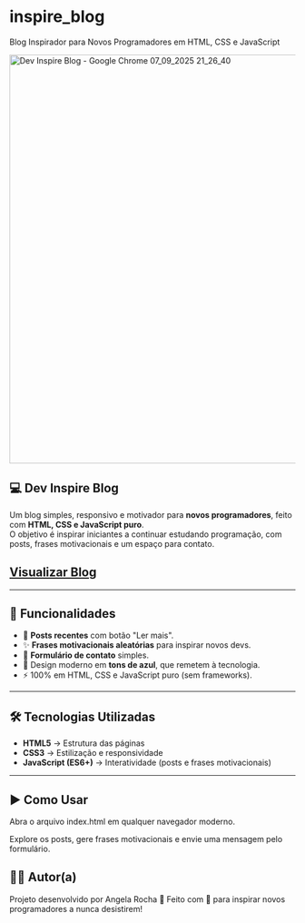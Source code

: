 # inspire_blog
Blog Inspirador para Novos Programadores em HTML, CSS e JavaScript

<img width="1024" height="720" alt="Dev Inspire Blog - Google Chrome 07_09_2025 21_26_40" src="https://github.com/user-attachments/assets/331e1935-7738-4e2f-910e-f97d1f53a6bf" />

## 💻 Dev Inspire Blog

Um blog simples, responsivo e motivador para **novos programadores**, feito com **HTML, CSS e JavaScript puro**.  
O objetivo é inspirar iniciantes a continuar estudando programação, com posts, frases motivacionais e um espaço para contato. 

## [Visualizar Blog](https://angela-rocha.github.io/inspire_blog/)

---

## 🚀 Funcionalidades

- 📰 **Posts recentes** com botão "Ler mais".  
- ✨ **Frases motivacionais aleatórias** para inspirar novos devs.  
- 📩 **Formulário de contato** simples.  
- 🎨 Design moderno em **tons de azul**, que remetem à tecnologia.  
- ⚡ 100% em HTML, CSS e JavaScript puro (sem frameworks).  
---

## 🛠️ Tecnologias Utilizadas

- **HTML5** → Estrutura das páginas  
- **CSS3** → Estilização e responsividade  
- **JavaScript (ES6+)** → Interatividade (posts e frases motivacionais)  

---

## ▶️ Como Usar

Abra o arquivo index.html em qualquer navegador moderno.

Explore os posts, gere frases motivacionais e envie uma mensagem pelo formulário.

## 👩‍💻 Autor(a)
Projeto desenvolvido por Angela Rocha 🚀
Feito com 💙 para inspirar novos programadores a nunca desistirem!
